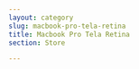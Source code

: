 ```yaml
---
layout: category
slug: macbook-pro-tela-retina
title: Macbook Pro Tela Retina
section: Store

---
```

